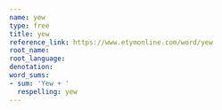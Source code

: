 ```yaml
---
name: yew
type: free
title: yew
reference_link: https://www.etymonline.com/word/yew
root_name: 
root_language: 
denotation: 
word_sums:
- sum: 'Yew + '
  respelling: yew
---
```

